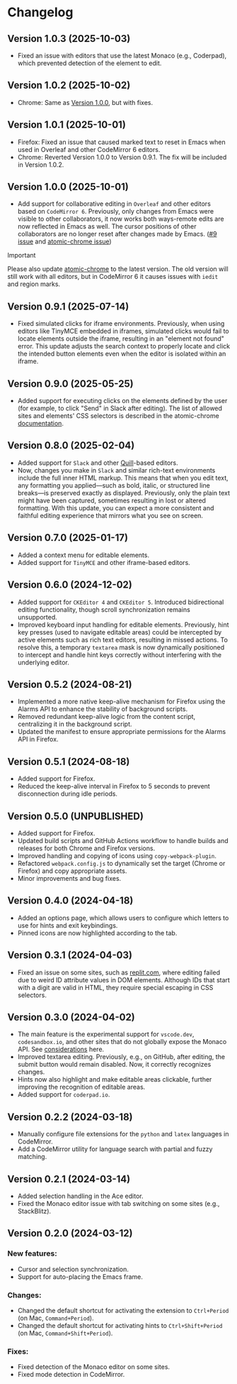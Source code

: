 # Changelog

## Version 1.0.3 (2025-10-03)

- Fixed an issue with editors that use the latest Monaco (e.g., Coderpad), which prevented detection of the element to edit.

## Version 1.0.2 (2025-10-02)

- Chrome: Same as [Version 1.0.0](#version-100-2025-10-01), but with fixes.

## Version 1.0.1 (2025-10-01)

- Firefox: Fixed an issue that caused marked text to reset in Emacs when used in Overleaf and other CodeMirror 6 editors.
- Chrome: Reverted Version 1.0.0 to Version 0.9.1. The fix will be included in Version 1.0.2.

## Version 1.0.0 (2025-10-01)

- Add support for collaborative editing in `Overleaf` and other editors based on `CodeMirror 6`. Previously, only changes from Emacs were visible to other collaborators, it now works both ways-remote edits are now reflected in Emacs as well. The cursor positions of other collaborators are no longer reset after changes made by Emacs. ([#9 issue](https://github.com/KarimAziev/chrome-emacs/issues/9) and [atomic-chrome issue](https://github.com/KarimAziev/atomic-chrome/issues/9))

> [!IMPORTANT]
> Please also update [atomic-chrome](https://github.com/KarimAziev/atomic-chrome) to the latest version. The old version will still work with all editors, but in CodeMirror 6 it causes issues with `iedit` and region marks.

## Version 0.9.1 (2025-07-14)

- Fixed simulated clicks for iframe environments. Previously, when using editors like TinyMCE embedded in iframes, simulated clicks would fail to locate elements outside the iframe, resulting in an "element not found" error. This update adjusts the search context to properly locate and click the intended button elements even when the editor is isolated within an iframe.

## Version 0.9.0 (2025-05-25)

- Added support for executing clicks on the elements defined by the user (for example, to click "Send" in Slack after editing). The list of allowed sites and elements' CSS selectors is described in the atomic-chrome [documentation](https://github.com/KarimAziev/atomic-chrome?tab=readme-ov-file#simulated-clicks-via-custom-rules).

## Version 0.8.0 (2025-02-04)

- Added support for `Slack` and other [Quill](https://quilljs.com/)-based editors.
- Now, changes you make in `Slack` and similar rich-text environments include the full inner HTML markup. This means that when you edit text, any formatting you applied—such as bold, italic, or structured line breaks—is preserved exactly as displayed. Previously, only the plain text might have been captured, sometimes resulting in lost or altered formatting. With this update, you can expect a more consistent and faithful editing experience that mirrors what you see on screen.

## Version 0.7.0 (2025-01-17)

- Added a context menu for editable elements.
- Added support for `TinyMCE` and other iframe-based editors.

## Version 0.6.0 (2024-12-02)

- Added support for `CKEditor 4` and `CKEditor 5`. Introduced bidirectional editing functionality, though scroll synchronization remains unsupported.
- Improved keyboard input handling for editable elements. Previously, hint key presses (used to navigate editable areas) could be intercepted by active elements such as rich text editors, resulting in missed actions. To resolve this, a temporary `textarea` mask is now dynamically positioned to intercept and handle hint keys correctly without interfering with the underlying editor.

## Version 0.5.2 (2024-08-21)

- Implemented a more native keep-alive mechanism for Firefox using the Alarms API to enhance the stability of background scripts.
- Removed redundant keep-alive logic from the content script, centralizing it in the background script.
- Updated the manifest to ensure appropriate permissions for the Alarms API in Firefox.

## Version 0.5.1 (2024-08-18)

- Added support for Firefox.
- Reduced the keep-alive interval in Firefox to 5 seconds to prevent disconnection during idle periods.

## Version 0.5.0 (UNPUBLISHED)

- Added support for Firefox.
- Updated build scripts and GitHub Actions workflow to handle builds and releases for both Chrome and Firefox versions.
- Improved handling and copying of icons using `copy-webpack-plugin`.
- Refactored `webpack.config.js` to dynamically set the target (Chrome or Firefox) and copy appropriate assets.
- Minor improvements and bug fixes.

## Version 0.4.0 (2024-04-18)

- Added an options page, which allows users to configure which letters to use for hints and exit keybindings.
- Pinned icons are now highlighted according to the tab.

## Version 0.3.1 (2024-04-03)

- Fixed an issue on some sites, such as [replit.com](https://replit.com), where editing failed due to weird ID attribute values in DOM elements. Although IDs that start with a digit are valid in HTML, they require special escaping in CSS selectors.

## Version 0.3.0 (2024-04-02)

- The main feature is the experimental support for `vscode.dev`, `codesandbox.io`, and other sites that do not globally expose the Monaco API. See [considerations](https://github.com/KarimAziev/chrome-emacs/blob/main/docs/experimental-monaco-support.md) here.
- Improved textarea editing. Previously, e.g., on GitHub, after editing, the submit button would remain disabled. Now, it correctly recognizes changes.
- Hints now also highlight and make editable areas clickable, further improving the recognition of editable areas.
- Added support for `coderpad.io`.

## Version 0.2.2 (2024-03-18)

- Manually configure file extensions for the `python` and `latex` languages in CodeMirror.
- Add a CodeMirror utility for language search with partial and fuzzy matching.

## Version 0.2.1 (2024-03-14)

- Added selection handling in the Ace editor.
- Fixed the Monaco editor issue with tab switching on some sites (e.g., StackBlitz).

## Version 0.2.0 (2024-03-12)

### New features:

- Cursor and selection synchronization.
- Support for auto-placing the Emacs frame.

### Changes:

- Changed the default shortcut for activating the extension to `Ctrl+Period` (on Mac, `Command+Period`).
- Changed the default shortcut for activating hints to `Ctrl+Shift+Period` (on Mac, `Command+Shift+Period`).

### Fixes:

- Fixed detection of the Monaco editor on some sites.
- Fixed mode detection in CodeMirror.

